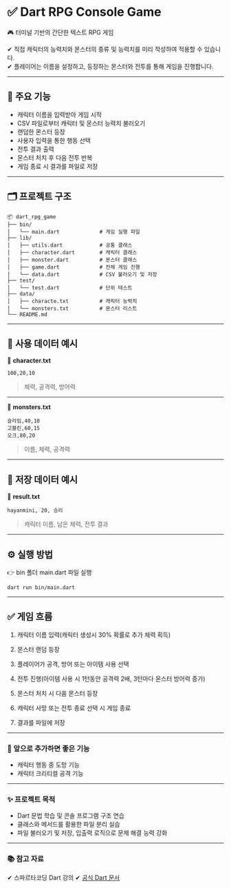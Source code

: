 # ✅ Dart RPG Console Game

🎮 터미널 기반의 간단한 텍스트 RPG 게임

✔ 직접 캐릭터의 능력치와 몬스터의 종류 및 능력치를 미리 작성하여 적용할 수 있습니다. <br>
✔ 플레이어는 이름을 설정하고, 등장하는 몬스터와 전투를 통해 게임을 진행합니다.

---

## 📌 주요 기능

- 캐릭터 이름을 입력받아 게임 시작
- CSV 파일로부터 캐릭터 및 몬스터 능력치 불러오기
- 랜덤한 몬스터 등장
- 사용자 입력을 통한 행동 선택
- 전투 결과 출력
- 몬스터 처치 후 다음 전투 반복
- 게임 종료 시 결과를 파일로 저장

---

## 🗂️ 프로젝트 구조
```
📦 dart_rpg_game
├── bin/
│   └── main.dart             # 게임 실행 파일
├── lib/
│   ├── utils.dart            # 공통 클래스
│   ├── character.dart        # 캐릭터 클래스
│   ├── monster.dart          # 몬스터 클래스
│   ├── game.dart             # 전체 게임 진행
│   └── data.dart             # CSV 불러오기 및 저장
├── test/
│   └── test.dart             # 단위 테스트
├── data/
│   ├── characte.txt          # 캐릭터 능력치
│   └── monsters.txt          # 몬스터 리스트
└── README.md
```

---

## 📄 사용 데이터 예시

📌 **character.txt**
```
100,20,10
```
> 체력, 공격력, 방어력

 ---
📌 **monsters.txt**
```
슬라임,40,10
고블린,60,15
오크,80,20
```
> 이름, 체력, 공격력

---

## 📄 저장 데이터 예시

📌 **result.txt**
```
hayanmini, 20, 승리
```
> 캐릭터 이름, 남은 체력, 전투 결과

---

## ⚙️ 실행 방법

👉 bin 폴더 main.dart 파일 실행
```
dart run bin/main.dart
```

---

## ✅ 게임 흐름

1. 캐릭터 이름 입력(캐릭터 생성시 30% 확률로 추가 체력 획득)

2. 몬스터 랜덤 등장

3. 플레이어가 공격, 방어 또는 아이템 사용 선택

4. 전투 진행(아이템 사용 시 1턴동안 공격력 2배, 3턴마다 몬스터 방어력 증가)

5. 몬스터 처치 시 다음 몬스터 등장

6. 캐릭터 사망 또는 전투 종료 선택 시 게임 종료

7. 결과를 파일에 저장

---

### 🐾 앞으로 추가하면 좋은 기능

- 캐릭터 행동 중 도망 기능
- 캐릭터 크리티컬 공격 기능

---

### ✨ 프로젝트 목적

- Dart 문법 학습 및 콘솔 프로그램 구조 연습
- 클래스와 메서드를 활용한 파일 분리 실습
- 파일 불러오기 및 저장, 입출력 로직으로 문제 해결 능력 강화

---

### 📚 참고 자료

✔ 스파르타코딩 Dart 강의
✔ [공식 Dart 문서](https://dart.dev)
